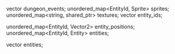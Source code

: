 


vector<DungeonEvent> dungeon_events;
unordered_map<EntityId, Sprite> sprites;
unordered_map<string, shared_ptr<TextureInfo>> textures;
vector<EntityId> entity_ids;



unordered_map<EntityId, Vector2> entity_positions;
unordered_map<EntityId, Entity> entities;

    
vector<EntityId> entities;
